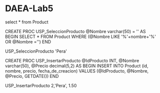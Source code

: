 # DAEA-Lab5

select * from Product

CREATE PROC USP_SeleccionProducto
@Nombre varchar(50) = ''
AS
BEGIN
SELECT * FROM Product 
WHERE (@Nombre LIKE '%'+nombre+'%' OR @Nombre ='') 
END

USP_SeleccionProducto 'Pera'




CREATE PROC USP_InsertarProducto
@IdProducto INT,
@Nombre varchar(50),
@Precio decimal(5,2)
AS
BEGIN
INSERT INTO Product (id, nombre, precio, fecha_de_creacion)
VALUES (@IdProducto, @Nombre, @Precio, GETDATE())
END

USP_InsertarProducto 2,'Pera', 1.50
